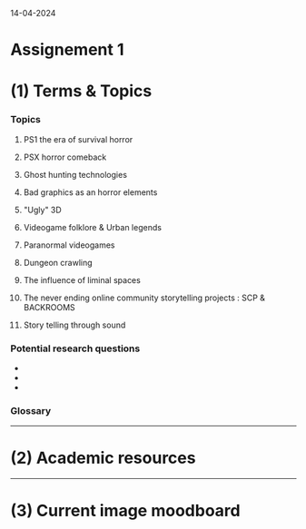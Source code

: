 14-04-2024
# Assignement 1

# (1) Terms & Topics

### Topics

1. PS1 the era of survival horror

2. PSX horror comeback

3. Ghost hunting technologies

4. Bad graphics as an horror elements

5. "Ugly" 3D

6. Videogame folklore & Urban legends

7. Paranormal videogames

8. Dungeon crawling

9. The influence of liminal spaces

10. The never ending online community storytelling projects : SCP & BACKROOMS

11. Story telling through sound


### Potential research questions

-

-

-

### Glossary



---
# (2) Academic resources


---
# (3) Current image moodboard

